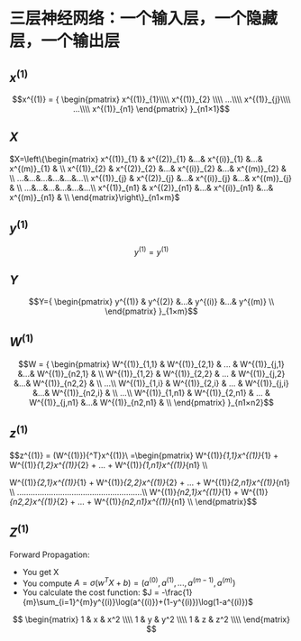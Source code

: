 # 三层神经网络：一个输入层，一个隐藏层，一个输出层

## $x^{(1)}$

$$x^{(1)} = {
    \begin{pmatrix}
      x^{(1)}_{1}\\\\
      x^{(1)}_{2} \\\\
      ...\\\\
      x^{(1)}_{j}\\\\
      ...\\\\
      x^{(1)}_{n1}
    \end{pmatrix}
  }_{n1×1}$$

## $X$

$X=\left\{\begin{matrix}
      x^{(1)}_{1} & x^{(2)}_{1} &...& x^{(i)}_{1} &...& x^{(m)}_{1} & \\
      x^{(1)}_{2} & x^{(2)}_{2} &...& x^{(i)}_{2} &...& x^{(m)}_{2} & \\
      ...&...&...&...&...&...\\
      x^{(1)}_{j} & x^{(2)}_{j} &...& x^{(i)}_{j} &...& x^{(m)}_{j} & \\
      ...&...&...&...&...&...\\
      x^{(1)}_{n1} & x^{(2)}_{n1} &...& x^{(i)}_{n1} &...& x^{(m)}_{n1} & \\
    \end{matrix}\right\}_{n1×m}$

## $y^{(1)}$

$$y^{(1)}={y^{(1)}}$$

## $Y$

$$Y={
    \begin{pmatrix}
      y^{(1)} & y^{(2)} &...& y^{(i)} &...& y^{(m)} \\
    \end{pmatrix}
  }_{1×m}$$

## $W^{(1)}$

$$W = {
    \begin{pmatrix}
      W^{(1)}_{1,1} & W^{(1)}_{2,1} & ... & W^{(1)}_{j,1} &...& W^{(1)}_{n2,1} &  \\
      W^{(1)}_{1,2} & W^{(1)}_{2,2} & ... & W^{(1)}_{j,2} &...& W^{(1)}_{n2,2} &  \\
      ...\\
      W^{(1)}_{1,i} & W^{(1)}_{2,i} & ... & W^{(1)}_{j,i} &...& W^{(1)}_{n2,i} &  \\
      ...\\
      W^{(1)}_{1,n1} & W^{(1)}_{2,n1} & ... & W^{(1)}_{j,n1} &...& W^{(1)}_{n2,n1} &  \\
    \end{pmatrix}
  }_{n1×n2}$$

## $z^{(1)}$

$$z^{(1)} = (W^{(1)}){^T}x^{(1)}\\
=\begin{pmatrix}
  W^{(1)}_{1,1}x^{(1)}_{1} + W^{(1)}_{1,2}x^{(1)}_{2} + ... + W^{(1)}_{1,n1}x^{(1)}_{n1}  \\\\

  W^{(1)}_{2,1}x^{(1)}_{1} + W^{(1)}_{2,2}x^{(1)}_{2} + ... + W^{(1)}_{2,n1}x^{(1)}_{n1}  \\\\
  .......................................................\\\\
  W^{(1)}_{n2,1}x^{(1)}_{1} + W^{(1)}_{n2,2}x^{(1)}_{2} + ... + W^{(1)}_{n2,n1}x^{(1)}_{n1}  \\\\
\end{pmatrix}$$

## $Z^{(1)}$

Forward Propagation:
- You get X
- You compute $A = \sigma(w^T X + b) = (a^{(0)}, a^{(1)}, ..., a^{(m-1)}, a^{(m)})$
- You calculate the cost function: $J = -\frac{1}{m}\sum_{i=1}^{m}y^{(i)}\log(a^{(i)})+(1-y^{(i)})\log(1-a^{(i)})$


$$
        \begin{matrix}
        1 & x & x^2 \\\\
        1 & y & y^2 \\\\
        1 & z & z^2 \\\\
        \end{matrix}
$$